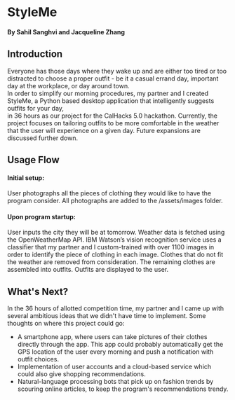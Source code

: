 # StyleMe 
#### By Sahil Sanghvi and Jacqueline Zhang

## Introduction
Everyone has those days where they wake up and are either too tired or too distracted to choose a proper outfit - be it a casual errand day, important day at the workplace, or day around town.  
In order to simplify our morning procedures, my partner and I created StyleMe, a Python based desktop application that intelligently suggests outfits for your day,  
in 36 hours as our project for the CalHacks 5.0 hackathon. 
Currently, the project focuses on tailoring outfits to be more comfortable in the weather that the user will experience on a given day. Future expansions are discussed further down. 

## Usage Flow
#### Initial setup: 
User photographs all the pieces of clothing they would like to have the program consider.
All photographs are added to the /assets/images folder.​
#### Upon program startup: 
User inputs the city they will be at tomorrow. Weather data is fetched using the OpenWeatherMap API. 
IBM Watson’s vision recognition service uses a classifier that my partner and I custom-trained with over 1100 images in order to identify the piece of clothing in each image.
Clothes that do not fit the weather are removed from consideration.
The remaining clothes are assembled into outfits.
Outfits are displayed to the user. 

## What's Next?
In the 36 hours of allotted competition time, my partner and I came up with several ambitious ideas that we didn't have time to implement. Some thoughts on where this project could go: 
* A smartphone app, where users can take pictures of their clothes directly through the app. This app could probably automatically get the GPS location of the user every morning and push a notification with outfit choices. 
* Implementation of user accounts and a cloud-based service which could also give shopping recommendations. 
* Natural-language processing bots that pick up on fashion trends by scouring online articles, to keep the program's recommendations trendy. 
